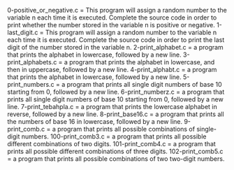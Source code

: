 0-positive_or_negative.c = This program will assign a random number to the variable n each time it is executed. Complete the source code in order to print whether the number stored in the variable n is positive or negative.
1-last_digit.c = This program will assign a random number to the variable n each time it is executed. Complete the source code in order to print the last digit of the number stored in the variable n.
2-print_alphabet.c = a program that prints the alphabet in lowercase, followed by a new line.
3-print_alphabets.c =  a program that prints the alphabet in lowercase, and then in uppercase, followed by a new line.
4-print_alphabt.c = a program that prints the alphabet in lowercase, followed by a new line.
5-print_numbers.c = a program that prints all single digit numbers of base 10 starting from 0, followed by a new line.
6-print_numberz.c = a program that prints all single digit numbers of base 10 starting from 0, followed by a new line.
7-print_tebahpla.c = a program that prints the lowercase alphabet in reverse, followed by a new line.
8-print_base16.c = a program that prints all the numbers of base 16 in lowercase, followed by a new line.
9-print_comb.c = a program that prints all possible combinations of single-digit numbers.
100-print_comb3.c = a program that prints all possible different combinations of two digits.
101-print_comb4.c = a program that prints all possible different combinations of three digits.
102-print_comb5.c = a program that prints all possible combinations of two two-digit numbers.


